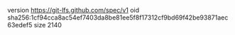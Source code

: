 version https://git-lfs.github.com/spec/v1
oid sha256:1cf94cca8ac54ef7403da8be81ee5f8f17312cf9bd69f42be93871aec63edef5
size 2140
